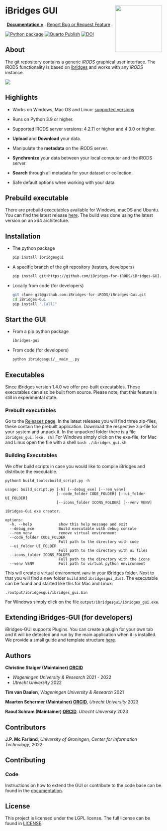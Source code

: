 # iBridges GUI <img src="https://github.com/iBridges-for-iRods/iBridges-GUI/blob/3395dedf2c7b919e108356a3289eb2c2fc66af6d/ibridgesgui/icons/logo.png" width="150" align="right">  


<p align="center">
  <p align="center">
    <a href="https://ibridges-for-irods.github.io/iBridges-GUI/"><strong> Documentation »</strong></a> .
    <a href="https://github.com/iBridges-for-iRods/iBridges-GUI/issues">Report Bug or Request Feature</a>
    .
  </p>
</p>

[![Python package](https://github.com/iBridges-for-iRods/iBridges-GUI/actions/workflows/linter.yml/badge.svg)](https://github.com/iBridges-for-iRods/iBridges-GUI/actions/workflows/linter.yml)
[![Quarto Publish](https://github.com/iBridges-for-iRods/iBridges-GUI/actions/workflows/publish.yml/badge.svg)](https://github.com/iBridges-for-iRods/iBridges-GUI/actions/workflows/publish.yml)
[![DOI](https://zenodo.org/badge/DOI/10.5281/zenodo.12583957.svg)](https://doi.org/10.5281/zenodo.12583957)


## About

The git repository contains a generic *iRODS* graphical user interface.  The iRODS functionality is based on [ibridges](https://github.com/UtrechtUniversity/iBridges) and works with any *iRODS* instance.  

![](docs/screenshots/metadata.png)
  
## Highlights

- Works on Windows, Mac OS and Linux: [supported versions](https://doc.qt.io/qt-6/supported-platforms.html)

- Runs on Python 3.9 or higher.
- Supported iRODS server versions: 4.2.11 or higher and 4.3.0 or higher.
- **Upload** and **Download** your data.
- Manipulate the **metadata** on the iRODS server.
- **Synchronize** your data between your local computer and the iRODS server.
- **Search** through all metadata for your dataset or collection.
- Safe default options when working with your data.

## Prebuild executable <alpha>
There are prebuild executables available for Windows, macOS and Ubuntu.
You can find the latest release [here](https://github.com/iBridges-for-iRODS/iBridges-GUI/releases/latest).
The build was done using the latest version on an x64 architecture.

## Installation
- The python package 

  ```bash
  pip install ibridgesgui
  ```
  
- A specific branch of the git repository (testers, developers)

  ```bash
  pip install git+https://github.com/iBridges-for-iRODS/iBridges-GUI.git@branch-name
  ```
  
- Locally from code (for developers)

  ```bash
  git clone git@github.com:iBridges-for-iRODS/iBridges-Gui.git
  cd iBridges-Gui
  pip install ".[all]"
  ```
  
## Start the GUI
- From a pip python package

  ```bash
  ibridges-gui
  ```
- From code (for developers)

  ```bash
  python ibridgesgui/__main__.py
  ```

## Executables
Since iBridges version 1.4.0 we offer pre-built executables. These executables can also be built from source.
Please note, that this feature is still in experimental state.

### Prebuilt executables
Go to the [Releases page](https://github.com/iBridges-for-iRODS/iBridges-GUI/releases). In the latest releases you will find three zip-files, these contain the prebuilt application.
Download the respective zip-file for your system and unpack it. In the unpacked folder there is a file `ibridges_gui.[exe, sh]`
For Windows simply click on the exe-file, for Mac and Linux open the file with a shell `bash ./ibridges_gui.sh`.


### Building Executables

We offer build scripts in case you would like to compile iBridges and distribute the executable.

```
python3 build_tools/build_script.py -h

usage: build_script.py [-h] [--debug_exe] [--rem_venv]
                       [--code_folder CODE_FOLDER] [--ui_folder UI_FOLDER]
                       [--icons_folder ICONS_FOLDER] [--venv VENV]

iBridges-Gui exe creator.

options:
  -h, --help            show this help message and exit
  --debug_exe           Build executable with debug console
  --rem_venv            remove virtual environment
  --code_folder CODE_FOLDER
                        Full path to the directory with code
  --ui_folder UI_FOLDER
                        Full path to the directory with ui files
  --icons_folder ICONS_FOLDER
                        Full path to the directory with the icons
  --venv VENV           Full path to virtual python environment
```

This will create a virtual environment `venv` in your iBridges folder. Next to that you will find a new folder `build` and `ibridgesgui_dist`. The executable can be found and started like this for Mac and Linux:

```
./output/ibridgesgui/ibridges_gui.bin
```

For Windows simply click on the file `output/ibridgesgui/ibridges_gui.exe`.

## Extending iBridges-GUI (for developers)
iBridges-GUI supports Plugins. You can create a plugin for your own tab and it will be detected and run by the main application when it is installed.
We provide a small guide and template structure [here](https://github.com/iBridges-for-iRODS/ibridges-gui-tab-example).

## Authors
**Christine Staiger (Maintainer) [ORCID](https://orcid.org/0000-0002-6754-7647)**

- *Wageningen University & Research* 2021 - 2022
- *Utrecht University* 2022

**Tim van Daalen**, *Wageningen University & Research* 2021

**Maarten Schermer (Maintainer) [ORCID](https://orcid.org/my-orcid?orcid=0000-0001-6770-3155)**, *Utrecht University* 2023

**Raoul Schram (Maintainer) [ORCID](https://orcid.org/my-orcid?orcid=0000-0001-6616-230X)**. 
*Utrecht University* 2023

## Contributors

**J.P. Mc Farland**,
*University of Groningen, Center for Information Technology*, 2022

## Contributing
### Code
Instructions on how to extend the GUI or contribute to the code base can be found in the [documentation](https://ibridges-for-irods.github.io/iBridges-GUI/).

## License
This project is licensed under the LGPL license.
The full license can be found in [LICENSE](LICENSE).
